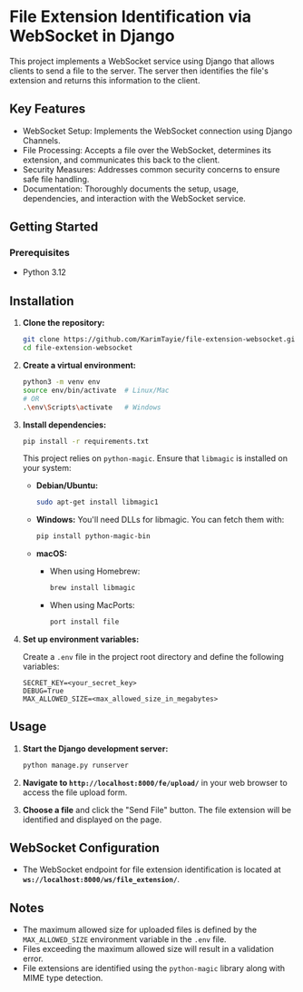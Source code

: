 # File Extension Identification via WebSocket in Django

This project implements a WebSocket service using Django that allows clients to send a file to the server. The server then identifies the file's extension and returns this information to the client.

## Key Features

- WebSocket Setup: Implements the WebSocket connection using Django Channels.
- File Processing: Accepts a file over the WebSocket, determines its extension, and communicates this back to the client.
- Security Measures: Addresses common security concerns to ensure safe file handling.
- Documentation: Thoroughly documents the setup, usage, dependencies, and interaction with the WebSocket service.

## Getting Started

### Prerequisites

- Python 3.12


## Installation

1. **Clone the repository:**

    ```bash
    git clone https://github.com/KarimTayie/file-extension-websocket.git
    cd file-extension-websocket
    ```
2. **Create a virtual environment:**

    ```bash
    python3 -m venv env
    source env/bin/activate  # Linux/Mac
    # OR
    .\env\Scripts\activate   # Windows
    ```

2. **Install dependencies:**

    ```bash
    pip install -r requirements.txt
    ```

    This project relies on `python-magic`. Ensure that `libmagic` is installed on your system:

    - **Debian/Ubuntu:** 
        ```bash
        sudo apt-get install libmagic1
        ```

    - **Windows:** 
        You'll need DLLs for libmagic. You can fetch them with:
        ```bash
        pip install python-magic-bin
        ```

    - **macOS:**
        - When using Homebrew: 
            ```bash
            brew install libmagic
            ```
        - When using MacPorts: 
            ```bash
            port install file
            ```

3. **Set up environment variables:**
   
    Create a `.env` file in the project root directory and define the following variables:
   
    ```plaintext
    SECRET_KEY=<your_secret_key>
    DEBUG=True
    MAX_ALLOWED_SIZE=<max_allowed_size_in_megabytes>
    ```

## Usage

1. **Start the Django development server:**

    ```bash
    python manage.py runserver
    ```

2. **Navigate to `http://localhost:8000/fe/upload/`** in your web browser to access the file upload form.

3. **Choose a file** and click the "Send File" button. The file extension will be identified and displayed on the page.

## WebSocket Configuration

- The WebSocket endpoint for file extension identification is located at **`ws://localhost:8000/ws/file_extension/`**.

## Notes

- The maximum allowed size for uploaded files is defined by the `MAX_ALLOWED_SIZE` environment variable in the `.env` file.
- Files exceeding the maximum allowed size will result in a validation error.
- File extensions are identified using the `python-magic` library along with MIME type detection.
